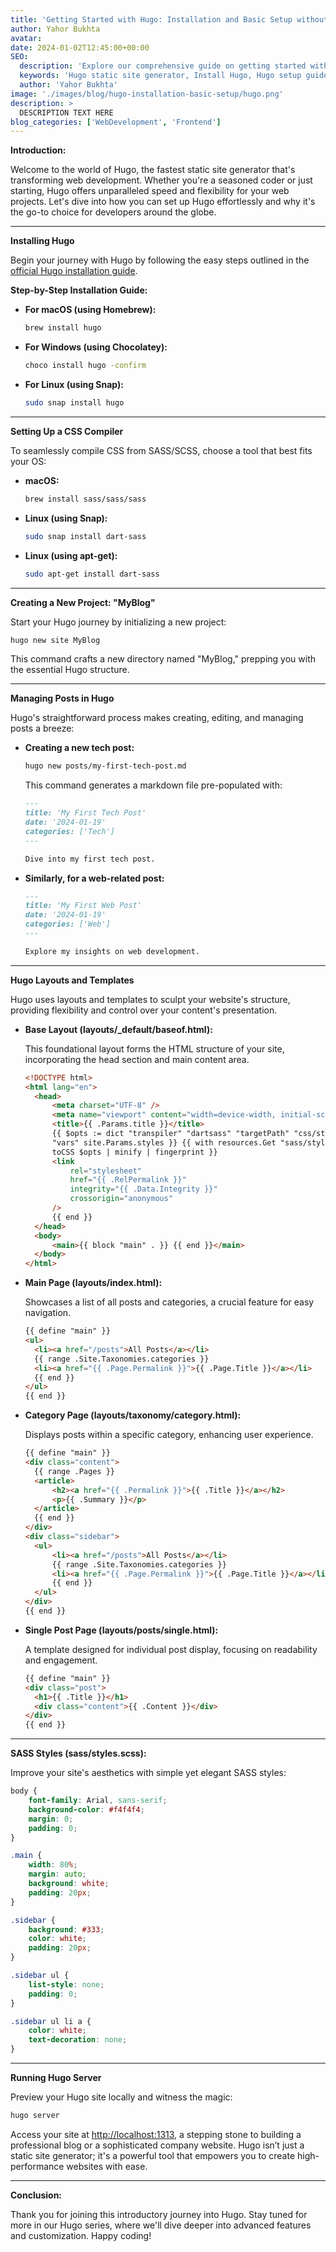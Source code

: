 ```yaml
---
title: 'Getting Started with Hugo: Installation and Basic Setup without Theme'
author: Yahor Bukhta
avatar:
date: 2024-01-02T12:45:00+00:00
SEO:
  description: 'Explore our comprehensive guide on getting started with Hugo - the swift and modern static site generator. Learn step-by-step how to install Hugo, set up a CSS compiler, create a new project, and manage posts.'
  keywords: 'Hugo static site generator, Install Hugo, Hugo setup guide, Hugo for beginners, Creating a Hugo project, Hugo blog setup, Hugo templates and layouts, SASS with Hugo, Hugo installation guide, Hugo site development, Manage posts in Hugo, Hugo CSS compiler setup, Static site generation, Web development with Hugo, Hugo site configuration'
  author: 'Yahor Bukhta'
image: './images/blog/hugo-installation-basic-setup/hugo.png'
description: >
  DESCRIPTION TEXT HERE
blog_categories: ['WebDevelopment', 'Frontend']
---
```


**Introduction:**

Welcome to the world of Hugo, the fastest static site generator that's transforming web development. Whether you're a seasoned coder or just starting, Hugo offers unparalleled speed and flexibility for your web projects. Let's dive into how you can set up Hugo effortlessly and why it's the go-to choice for developers around the globe.

---

**Installing Hugo**

Begin your journey with Hugo by following the easy steps outlined in the [official Hugo installation guide](https://gohugo.io/installation/).

**Step-by-Step Installation Guide:**

- **For macOS (using Homebrew):**

  ```bash
  brew install hugo
  ```

- **For Windows (using Chocolatey):**

  ```bash
  choco install hugo -confirm
  ```

- **For Linux (using Snap):**

  ```bash
  sudo snap install hugo
  ```

---

**Setting Up a CSS Compiler**

To seamlessly compile CSS from SASS/SCSS, choose a tool that best fits your OS:

- **macOS:**

  ```bash
  brew install sass/sass/sass
  ```

- **Linux (using Snap):**

  ```bash
  sudo snap install dart-sass
  ```

- **Linux (using apt-get):**

  ```bash
  sudo apt-get install dart-sass
  ```

---

**Creating a New Project: "MyBlog"**

Start your Hugo journey by initializing a new project:

```bash
hugo new site MyBlog
```

This command crafts a new directory named "MyBlog," prepping you with the essential Hugo structure.

---

**Managing Posts in Hugo**

Hugo's straightforward process makes creating, editing, and managing posts a breeze:

- **Creating a new tech post:**

  ```bash
  hugo new posts/my-first-tech-post.md
  ```

  This command generates a markdown file pre-populated with:

  ```markdown
  ---
  title: 'My First Tech Post'
  date: '2024-01-19'
  categories: ['Tech']
  ---

  Dive into my first tech post.
  ```

- **Similarly, for a web-related post:**

  ```markdown
  ---
  title: 'My First Web Post'
  date: '2024-01-19'
  categories: ['Web']
  ---

  Explore my insights on web development.
  ```

---

**Hugo Layouts and Templates**

Hugo uses layouts and templates to sculpt your website's structure, providing flexibility and control over your content's presentation.

- **Base Layout (layouts/\_default/baseof.html):**

  This foundational layout forms the HTML structure of your site, incorporating the head section and main content area.

  ```html
  <!DOCTYPE html>
  <html lang="en">
  	<head>
  		<meta charset="UTF-8" />
  		<meta name="viewport" content="width=device-width, initial-scale=1.0" />
  		<title>{{ .Params.title }}</title>
  		{{ $opts := dict "transpiler" "dartsass" "targetPath" "css/style.css"
  		"vars" site.Params.styles }} {{ with resources.Get "sass/styles.scss" |
  		toCSS $opts | minify | fingerprint }}
  		<link
  			rel="stylesheet"
  			href="{{ .RelPermalink }}"
  			integrity="{{ .Data.Integrity }}"
  			crossorigin="anonymous"
  		/>
  		{{ end }}
  	</head>
  	<body>
  		<main>{{ block "main" . }} {{ end }}</main>
  	</body>
  </html>
  ```

- **Main Page (layouts/index.html):**

  Showcases a list of all posts and categories, a crucial feature for easy navigation.

  ```html
  {{ define "main" }}
  <ul>
  	<li><a href="/posts">All Posts</a></li>
  	{{ range .Site.Taxonomies.categories }}
  	<li><a href="{{ .Page.Permalink }}">{{ .Page.Title }}</a></li>
  	{{ end }}
  </ul>
  {{ end }}
  ```

- **Category Page (layouts/taxonomy/category.html):**

  Displays posts within a specific category, enhancing user experience.

  ```html
  {{ define "main" }}
  <div class="content">
  	{{ range .Pages }}
  	<article>
  		<h2><a href="{{ .Permalink }}">{{ .Title }}</a></h2>
  		<p>{{ .Summary }}</p>
  	</article>
  	{{ end }}
  </div>
  <div class="sidebar">
  	<ul>
  		<li><a href="/posts">All Posts</a></li>
  		{{ range .Site.Taxonomies.categories }}
  		<li><a href="{{ .Page.Permalink }}">{{ .Page.Title }}</a></li>
  		{{ end }}
  	</ul>
  </div>
  {{ end }}
  ```

- **Single Post Page (layouts/posts/single.html):**

  A template designed for individual post display, focusing on readability and engagement.

  ```html
  {{ define "main" }}
  <div class="post">
  	<h1>{{ .Title }}</h1>
  	<div class="content">{{ .Content }}</div>
  </div>
  {{ end }}
  ```

---

**SASS Styles (sass/styles.scss):**

Improve your site's aesthetics with simple yet elegant SASS styles:

```scss
body {
	font-family: Arial, sans-serif;
	background-color: #f4f4f4;
	margin: 0;
	padding: 0;
}

.main {
	width: 80%;
	margin: auto;
	background: white;
	padding: 20px;
}

.sidebar {
	background: #333;
	color: white;
	padding: 20px;
}

.sidebar ul {
	list-style: none;
	padding: 0;
}

.sidebar ul li a {
	color: white;
	text-decoration: none;
}
```

---

**Running Hugo Server**

Preview your Hugo site locally and witness the magic:

```bash
hugo server
```

Access your site at [http://localhost:1313](http://localhost:1313/), a stepping stone to building a professional blog or a sophisticated company website. Hugo isn’t just a static site generator; it's a powerful tool that empowers you to create high-performance websites with ease.

---

**Conclusion:**

Thank you for joining this introductory journey into Hugo. Stay tuned for more in our Hugo series, where we'll dive deeper into advanced features and customization. Happy coding!
